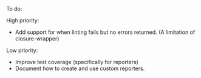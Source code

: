 To do:

High priority:

* Add support for when linting fails but no errors returned.
  (A limitation of closure-wrapper)

Low priority:

* Improve test coverage (specifically for reporters)
* Document how to create and use custom reporters.
